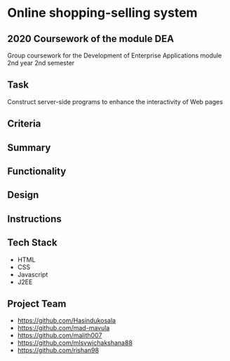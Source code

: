 # Online shopping-selling system

## 2020 Coursework of the module DEA

Group coursework for the Development of Enterprise Applications module 2nd year 2nd semester

## Task
Construct server-side programs to enhance the interactivity of Web pages


## Criteria

## Summary 

## Functionality

## Design

## Instructions

## Tech Stack
  * HTML
  * CSS
  * Javascript
  * J2EE

## Project Team
  * https://github.com/Hasindukosala
  * https://github.com/mad-mavula
  * https://github.com/malith007
  * https://github.com/mlsvwichakshana88
  * https://github.com/rishan98
